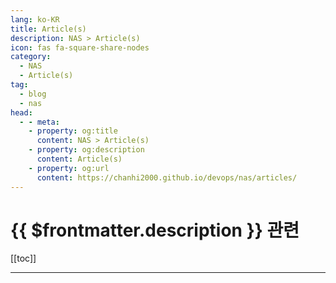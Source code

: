 ```yaml
---
lang: ko-KR
title: Article(s)
description: NAS > Article(s)
icon: fas fa-square-share-nodes
category:
  - NAS
  - Article(s)
tag:
  - blog
  - nas
head:
  - - meta:
    - property: og:title
      content: NAS > Article(s)
    - property: og:description
      content: Article(s)
    - property: og:url
      content: https://chanhi2000.github.io/devops/nas/articles/
---
```


# {{ $frontmatter.description }} 관련

[[toc]]

---

<TagLinks />